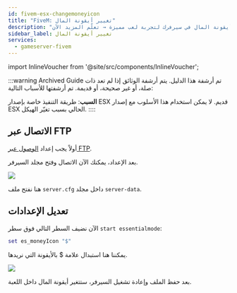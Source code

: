 ```yaml
---
id: fivem-esx-changemoneyicon
title: "FiveM: تغيير أيقونة المال"
description: "اكتشف كيف تخصص أيقونة المال في سيرفرك لتجربة لعب مميزة → تعلّم المزيد الآن"
sidebar_label: تغيير أيقونة المال
services:
  - gameserver-fivem
---
```


import InlineVoucher from '@site/src/components/InlineVoucher';

:::warning Archived Guide
تم أرشفة هذا الدليل. يتم أرشفة الوثائق إذا لم تعد ذات صلة، أو غير صحيحة، أو قديمة. تم أرشفتها للأسباب التالية:

**السبب**: طريقة التنفيذ خاصة بإصدار ESX قديم. لا يمكن استخدام هذا الأسلوب مع إصدار ESX الحالي بسبب تغيّر الهيكل.
::::



<InlineVoucher />

## الاتصال عبر FTP

أولاً يجب إعداد [الوصول عبر FTP](gameserver-ftpaccess.md).

بعد الإعداد، يمكنك الآن الاتصال وفتح مجلد السيرفر.

![](https://screensaver01.zap-hosting.com/index.php/s/pxEfN8qRjRJGWzN/preview)


هنا نفتح ملف `server.cfg` داخل مجلد `server-data`.

## تعديل الإعدادات

الآن نضيف السطر التالي فوق سطر `start essentialmode`:

```Lua
set es_moneyIcon "$"
```

يمكننا هنا استبدال علامة $ بالأيقونة التي نريدها.

![](https://screensaver01.zap-hosting.com/index.php/s/gYapTyixG98AQo5/preview)


بعد حفظ الملف وإعادة تشغيل السيرفر، ستتغير أيقونة المال داخل اللعبة.

<InlineVoucher />